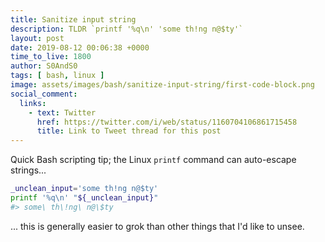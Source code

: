 ```yaml
---
title: Sanitize input string
description: TLDR `printf '%q\n' 'some th!ng n@$ty'`
layout: post
date: 2019-08-12 00:06:38 +0000
time_to_live: 1800
author: S0AndS0
tags: [ bash, linux ]
image: assets/images/bash/sanitize-input-string/first-code-block.png
social_comment:
  links:
    - text: Twitter
      href: https://twitter.com/i/web/status/1160704106861715458
      title: Link to Tweet thread for this post
---
```




Quick Bash scripting tip; the Linux `printf` command can auto-escape strings...

```bash
_unclean_input='some th!ng n@$ty'
printf '%q\n' "${_unclean_input}"
#> some\ th\!ng\ n@\$ty
```

... this is generally easier to grok than other things that I'd like to unsee.
